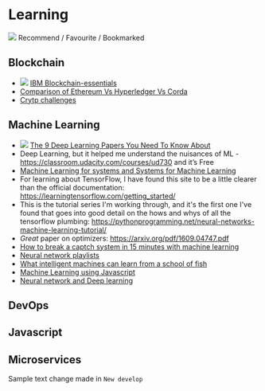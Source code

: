 # Learning

![](https://cdn2.iconfinder.com/data/icons/pictograms-vol-1/400/star-24.png) Recommend / Favourite / Bookmarked

## Blockchain
- ![](https://cdn2.iconfinder.com/data/icons/pictograms-vol-1/400/star-24.png) [IBM Blockchain-essentials](https://developer.ibm.com/courses/all/blockchain-essentials/)
- [Comparison of Ethereum Vs Hyperledger Vs Corda](https://medium.com/@philippsandner/comparison-of-ethereum-hyperledger-fabric-and-corda-21c1bb9442f6)
- [Crytp challenges](https://cryptopals.com/)

## Machine Learning
- ![](https://cdn2.iconfinder.com/data/icons/pictograms-vol-1/400/star-24.png) [The 9 Deep Learning Papers You Need To Know About](https://adeshpande3.github.io/adeshpande3.github.io/The-9-Deep-Learning-Papers-You-Need-To-Know-About.html)
- Deep Learning, but it helped me understand the nuisances of ML - https://classroom.udacity.com/courses/ud730 and it’s Free
- [Machine Learning for systems and Systems for Machine Learning](http://learningsys.org/nips17/assets/slides/dean-nips17.pdf)
- For learning about TensorFlow, I have found this site to be a little clearer than the official documentation: https://learningtensorflow.com/getting_started/
- This is the tutorial series I'm working through, and it's the first one I've found that goes into good detail on the hows and whys of all the tensorflow plumbing: https://pythonprogramming.net/neural-networks-machine-learning-tutorial/ 
- *Great* paper on optimizers: https://arxiv.org/pdf/1609.04747.pdf
- [How to break a captch system in 15 minutes with machine learning](https://medium.com/@ageitgey/how-to-break-a-captcha-system-in-15-minutes-with-machine-learning-dbebb035a710)
- [Neural network playlists](https://www.youtube.com/watch?v=aircAruvnKk&list=PLZHQObOWTQDNU6R1_67000Dx_ZCJB-3pi)
- [What intelligent machines can learn from a school of fish](https://www.ted.com/talks/radhika_nagpal_what_intelligent_machines_can_learn_from_a_school_of_fish)
- [Machine Learning using Javascript](http://propelml.org/)
- [Neural network and Deep learning](http://neuralnetworksanddeeplearning.com/index.html)

## DevOps

## Javascript

## Microservices
Sample text change made in `New develop`
